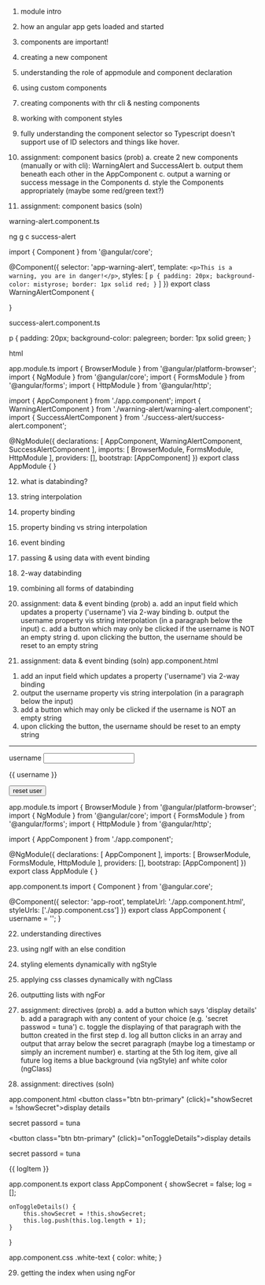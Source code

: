 1. module intro

2. how an angular app gets loaded and started

3. components are important!

4. creating a new component

5. understanding the role of appmodule and component declaration

6. using custom components

7. creating components with thr cli & nesting components

8. working with component styles

9. fully understanding the component selector
so Typescript doesn't support use of ID selectors and things like hover.

10. assignment: component basics (prob)
a. create 2 new components (manually or with cli): WarningAlert and SuccessAlert
b. output them beneath each other in the AppComponent
c. output a warning or success message in the Components
d. style the Components appropriately (maybe some red/green text?)

11. assignment: component basics (soln)

warning-alert.component.ts

ng g c success-alert

import { Component } from '@angular/core';

@Component({
    selector: 'app-warning-alert',
    template: `
    <p>This is a warning, you are in danger!</p>
    `,
    styles: [
        `
        p {
            padding: 20px;
            background-color: mistyrose;
            border: 1px solid red;
        }
        `
    ]
})
export class WarningAlertComponent {

}

success-alert.component.ts

p {
   padding: 20px;
            background-color: palegreen;
            border: 1px solid green; 
}

html

<app-warning-alert><app-warning-alert>
<app-success-alert><app-success-alert>

app.module.ts
import { BrowserModule } from '@angular/platform-browser'; 
import { NgModule } from '@angular/core';
import { FormsModule } from '@angular/forms';
import { HttpModule } from '@angular/http';

import { AppComponent } from './app.component';
import { WarningAlertComponent } from './warning-alert/warning-alert.component';
import { SuccessAlertComponent } from './success-alert/success-alert.component';

@NgModule({
    declarations: [
        AppComponent,
        WarningAlertComponent,
        SuccessAlertComponent
    ],
    imports: [
        BrowserModule,
        FormsModule,
        HttpModule
    ],
    providers: [],
    bootstrap: [AppComponent]
})
export class AppModule { }

12. what is databinding?

13. string interpolation

14. property binding

15. property binding vs string interpolation

16. event binding

17. passing & using data with event binding

18. 2-way databinding

19. combining all forms of databinding

20. assignment: data & event binding (prob)
a. add an input field which updates a property ('username') via 2-way binding
b. output the username property vis string interpolation (in a paragraph below the input)
c. add a button which may only be clicked if the username is NOT an empty string
d. upon clicking the button, the username should be reset to an empty string

21. assignment: data & event binding (soln)
app.component.html
<div class="container">
<div class="row">
<div class="col-xs-12">
<ol>
<li>add an input field which updates a property ('username') via 2-way binding</li>
<li>output the username property vis string interpolation (in a paragraph below the input)</li>
<li>add a button which may only be clicked if the username is NOT an empty string</li>
<li>upon clicking the button, the username should be reset to an empty string</li>
</ol>
<hr>
<label>username</label>
<input type="text" class="form-conrol" [(ngModel)]="username">
<p>{{ username }}</p>
<button class="btn btn-primary [disabled]="username === ''"
(click)="username = ''">reset user</button>
</div>
</div>
</div>

app.module.ts
import { BrowserModule } from '@angular/platform-browser'; 
import { NgModule } from '@angular/core';
import { FormsModule } from '@angular/forms';
import { HttpModule } from '@angular/http';

import { AppComponent } from './app.component';

@NgModule({
    declarations: [
        AppComponent
    ],
    imports: [
        BrowserModule,
        FormsModule,
        HttpModule
    ],
    providers: [],
    bootstrap: [AppComponent]
})
export class AppModule { }

app.component.ts
import { Component } from '@angular.core';

@Component({
    selector: 'app-root',
    templateUrl: './app.component.html',
    styleUrls: ['./app.component.css']
})
export class AppComponent {
    username = '';
}

22. understanding directives

23. using nglf with an else condition

24. styling elements dynamically with ngStyle

25. applying css classes dynamically with ngClass

26. outputting lists with ngFor

27. assignment: directives (prob)
a. add a button which says 'display details'
b. add a paragraph with any content of your choice (e.g. 'secret passwod = tuna')
c. toggle the displaying of that paragraph with the button created in the first step
d. log all button clicks in an array and output that array below the secret paragraph (maybe log a timestamp or simply an increment number)
e. starting at the 5th log item, give all future log items a blue background (via ngStyle) anf white color (ngClass)

28. assignment: directives (soln)

app.component.html
<button class="btn btn-primary" (click)="showSecret = !showSecret">display details</button>
<p *ngIf="showSecret">secret passord = tuna</p>

<button class="btn btn-primary" (click)="onToggleDetails">display details</button>
<p *ngIf="showSecret">secret passord = tuna</p>
<div *ngFor="let logItem of log"
[ngStyle]="{backgroundColor: logItem >= 5 ? 'blue' : 'transparent'}"
[ngClass]="{'white-text'= logItem >=5}"
>{{ logItem }}</div>

app.component.ts
export class AppComponent {
    showSecret = false;
    log = [];

    onToggleDetails() {
        this.showSecret = !this.showSecret;
        this.log.push(this.log.length + 1);
    }
}

app.component.css
.white-text {
    color: white;
}




29. getting the index when using ngFor
